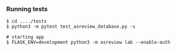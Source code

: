 ### Running tests

```
$ cd ..../tests
$ python3 -m pytest test_asreview_database.py -s

# starting app
$ FLASK_ENV=development python3 -m asreview lab --enable-auth
```